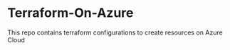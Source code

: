 # Terraform-On-Azure
This repo contains terraform configurations to create resources on Azure Cloud
